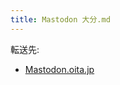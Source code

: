 ```yaml
---
title: Mastodon 大分.md
---
```

<div class="redirectMsg">

転送先:

-   [Mastodon.oita.jp](/Mastodon.oita.jp "Mastodon.oita.jp")

</div>

<div class="mw-parser-output">

</div>
